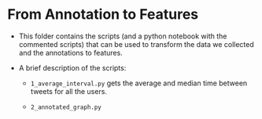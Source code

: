 # From Annotation to Features

- This folder contains the scripts (and a python notebook with the commented scripts) 
that can be used to transform the data we collected and the annotations to features.

- A brief description of the scripts:

    - `1_average_interval.py` gets the average and median time between tweets for all the users.
    
    - `2_annotated_graph.py`